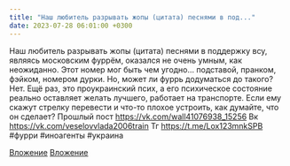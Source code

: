 ```yaml
---
title: "Наш любитель разрывать жопы (цитата) песнями в под..."
date: 2023-07-28 06:01:00 +0300
---
```


Наш любитель разрывать жопы (цитата) песнями в поддержку всу, являясь московским фуррём, оказался не очень умным, как неожиданно.
Этот номер мог быть чем угодно... подставой, пранком, фэйком, номером дурки. Но, может ли фуррь додуматься до такого? Нет.
Ещё раз, это проукраинский псих, а его психическое состояние реально оставляет желать лучшего, работает на транспорте. Если ему скажут стрелку перевести и что-то плохое устроить, как думайте, что он сделает?
Прошлый пост https://vk.com/wall41076938_15256
Вк https://vk.com/veselovvlada2006train
Тг https://t.me/Lox123mnkSPB
#фурри #иноагенты #украина


[Вложение](https://vk.com/photo41076938_457250010)
[Вложение](https://vk.com/photo41076938_457250011)
